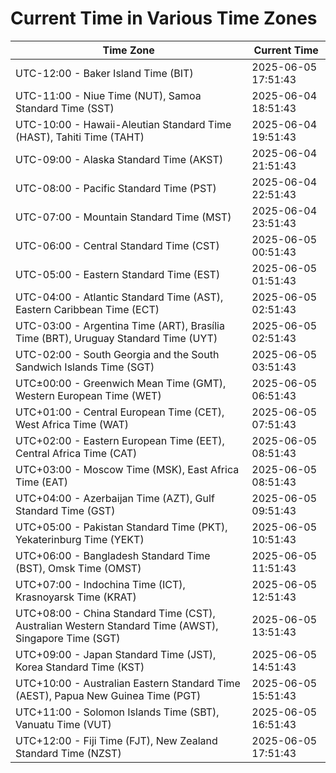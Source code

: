 # Current Time in Various Time Zones

| Time Zone | Current Time |
|-----------|--------------|
| UTC-12:00 - Baker Island Time (BIT) | 2025-06-05 17:51:43 |
| UTC-11:00 - Niue Time (NUT), Samoa Standard Time (SST) | 2025-06-04 18:51:43 |
| UTC-10:00 - Hawaii-Aleutian Standard Time (HAST), Tahiti Time (TAHT) | 2025-06-04 19:51:43 |
| UTC-09:00 - Alaska Standard Time (AKST) | 2025-06-04 21:51:43 |
| UTC-08:00 - Pacific Standard Time (PST) | 2025-06-04 22:51:43 |
| UTC-07:00 - Mountain Standard Time (MST) | 2025-06-04 23:51:43 |
| UTC-06:00 - Central Standard Time (CST) | 2025-06-05 00:51:43 |
| UTC-05:00 - Eastern Standard Time (EST) | 2025-06-05 01:51:43 |
| UTC-04:00 - Atlantic Standard Time (AST), Eastern Caribbean Time (ECT) | 2025-06-05 02:51:43 |
| UTC-03:00 - Argentina Time (ART), Brasília Time (BRT), Uruguay Standard Time (UYT) | 2025-06-05 02:51:43 |
| UTC-02:00 - South Georgia and the South Sandwich Islands Time (SGT) | 2025-06-05 03:51:43 |
| UTC±00:00 - Greenwich Mean Time (GMT), Western European Time (WET) | 2025-06-05 06:51:43 |
| UTC+01:00 - Central European Time (CET), West Africa Time (WAT) | 2025-06-05 07:51:43 |
| UTC+02:00 - Eastern European Time (EET), Central Africa Time (CAT) | 2025-06-05 08:51:43 |
| UTC+03:00 - Moscow Time (MSK), East Africa Time (EAT) | 2025-06-05 08:51:43 |
| UTC+04:00 - Azerbaijan Time (AZT), Gulf Standard Time (GST) | 2025-06-05 09:51:43 |
| UTC+05:00 - Pakistan Standard Time (PKT), Yekaterinburg Time (YEKT) | 2025-06-05 10:51:43 |
| UTC+06:00 - Bangladesh Standard Time (BST), Omsk Time (OMST) | 2025-06-05 11:51:43 |
| UTC+07:00 - Indochina Time (ICT), Krasnoyarsk Time (KRAT) | 2025-06-05 12:51:43 |
| UTC+08:00 - China Standard Time (CST), Australian Western Standard Time (AWST), Singapore Time (SGT) | 2025-06-05 13:51:43 |
| UTC+09:00 - Japan Standard Time (JST), Korea Standard Time (KST) | 2025-06-05 14:51:43 |
| UTC+10:00 - Australian Eastern Standard Time (AEST), Papua New Guinea Time (PGT) | 2025-06-05 15:51:43 |
| UTC+11:00 - Solomon Islands Time (SBT), Vanuatu Time (VUT) | 2025-06-05 16:51:43 |
| UTC+12:00 - Fiji Time (FJT), New Zealand Standard Time (NZST) | 2025-06-05 17:51:43 |
